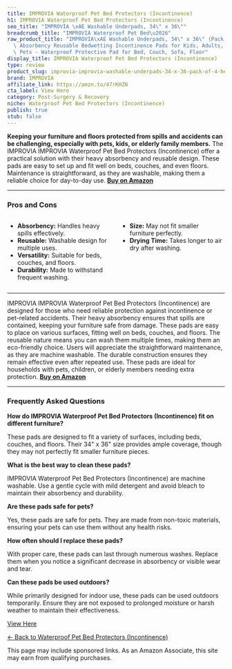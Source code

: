 ```yaml
---
title: IMPROVIA Waterproof Pet Bed Protectors (Incontinence)
h1: IMPROVIA Waterproof Pet Bed Protectors (Incontinence)
seo_title: "IMPROVIA \xAE Washable Underpads, 34\" x 36\""
breadcrumb_title: "IMPROVIA Waterproof Pet Bed\u2026"
raw_product_title: "IMPROVIA\xAE Washable Underpads, 34\" x 36\" (Pack of 4) - Heavy\
  \ Absorbency Reusable Bedwetting Incontinence Pads for Kids, Adults, Elderly, and\
  \ Pets - Waterproof Protective Pad for Bed, Couch, Sofa, Floor"
display_title: IMPROVIA Waterproof Pet Bed Protectors (Incontinence)
type: review
product_slug: improvia-improvia-washable-underpads-34-x-36-pack-of-4-heavy-absorbency-50aa2b52
brand: IMPROVIA
affiliate_link: https://amzn.to/47rKHZN
cta_label: View Here
category: Post-Surgery & Recovery
niche: Waterproof Pet Bed Protectors (Incontinence)
publish: true
stub: false
---
```


<div id="intro" class="full-width">
  <p><strong>Keeping your furniture and floors protected from spills and accidents can be challenging, especially with pets, kids, or elderly family members.</strong> The IMPROVIA IMPROVIA Waterproof Pet Bed Protectors (Incontinence) offer a practical solution with their heavy absorbency and reusable design. These pads are easy to set up and fit well on beds, couches, and even floors. Maintenance is straightforward, as they are washable, making them a reliable choice for day-to-day use. <a href="https://amzn.to/47rKHZN" rel="nofollow sponsored noopener" target="_blank"><strong>Buy on Amazon</strong></a></p>
</div>

<hr />
<h3 id="pros-cons">Pros and Cons</h3>
<div class="pc-grid" style="display:grid;grid-template-columns:1fr 1fr;gap:16px;">
  <ul>
    <li><strong>Absorbency:</strong> Handles heavy spills effectively.</li>
    <li><strong>Reusable:</strong> Washable design for multiple uses.</li>
    <li><strong>Versatility:</strong> Suitable for beds, couches, and floors.</li>
    <li><strong>Durability:</strong> Made to withstand frequent washing.</li>
  </ul>
  <ul>
    <li><strong>Size:</strong> May not fit smaller furniture perfectly.</li>
    <li><strong>Drying Time:</strong> Takes longer to air dry after washing.</li>
  </ul>
</div>
<hr />

<div class="full-width">
  <p>IMPROVIA IMPROVIA Waterproof Pet Bed Protectors (Incontinence) are designed for those who need reliable protection against incontinence or pet-related accidents. Their heavy absorbency ensures that spills are contained, keeping your furniture safe from damage. These pads are easy to place on various surfaces, fitting well on beds, couches, and floors. The reusable nature means you can wash them multiple times, making them an eco-friendly choice. Users will appreciate the straightforward maintenance, as they are machine washable. The durable construction ensures they remain effective even after repeated use. These pads are ideal for households with pets, children, or elderly members needing extra protection. <a href="https://amzn.to/47rKHZN" rel="nofollow sponsored noopener" target="_blank"><strong>Buy on Amazon</strong></a></p>
</div>

<hr />
<h3 id="faqs">Frequently Asked Questions</h3>

<p><strong>How do IMPROVIA Waterproof Pet Bed Protectors (Incontinence) fit on different furniture?</strong></p>
<p>These pads are designed to fit a variety of surfaces, including beds, couches, and floors. Their 34" x 36" size provides ample coverage, though they may not perfectly fit smaller furniture pieces.</p>

<p><strong>What is the best way to clean these pads?</strong></p>
<p>IMPROVIA Waterproof Pet Bed Protectors (Incontinence) are machine washable. Use a gentle cycle with mild detergent and avoid bleach to maintain their absorbency and durability.</p>

<p><strong>Are these pads safe for pets?</strong></p>
<p>Yes, these pads are safe for pets. They are made from non-toxic materials, ensuring your pets can use them without any health risks.</p>

<p><strong>How often should I replace these pads?</strong></p>
<p>With proper care, these pads can last through numerous washes. Replace them when you notice a significant decrease in absorbency or visible wear and tear.</p>

<p><strong>Can these pads be used outdoors?</strong></p>
<p>While primarily designed for indoor use, these pads can be used outdoors temporarily. Ensure they are not exposed to prolonged moisture or harsh weather to maintain their effectiveness.</p>
<p><a class="btn" href="https://amzn.to/47rKHZN" target="_blank" rel="nofollow sponsored noopener">View Here</a></p>
<p><a href="/roundups/post-surgery-recovery/waterproof-pet-bed-protectors-incontinence-/">← Back to Waterproof Pet Bed Protectors (Incontinence)</a></p>
<aside class="disclosure">This page may include sponsored links. As an Amazon Associate, this site may earn from qualifying purchases.</aside>
